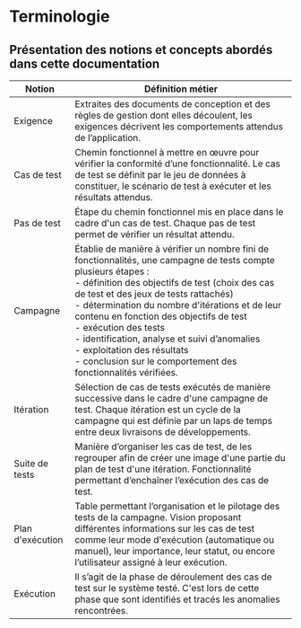 # Terminologie

## Présentation des notions et concepts abordés dans cette documentation

|Notion|Définition métier
|--|--|
|Exigence|Extraites des documents de conception et des règles de gestion dont elles découlent, les exigences décrivent les comportements attendus de l’application.
|Cas de test|Chemin fonctionnel à mettre en œuvre pour vérifier la conformité d’une fonctionnalité. Le cas de test se définit par le jeu de données à constituer, le scénario de test à exécuter et les résultats attendus.
|Pas de test|Étape du chemin fonctionnel mis en place dans le cadre d'un cas de test. Chaque pas de test permet de vérifier un résultat attendu.
|Campagne|Établie de manière à vérifier un nombre fini de fonctionnalités, une campagne de tests compte plusieurs étapes : <br/>- définition des objectifs de test (choix des cas de test et des jeux de tests rattachés)<br/>- détermination du nombre d'itérations et de leur contenu en fonction des objectifs de test <br/>- exécution des tests<br/>- identification, analyse et suivi d’anomalies <br/>- exploitation des résultats <br/>- conclusion sur le comportement des fonctionnalités vérifiées.
|Itération|Sélection de cas de tests exécutés de manière successive dans le cadre d'une campagne de test. Chaque itération est un cycle de la campagne qui est définie par un laps de temps entre deux livraisons de développements.
|Suite de tests |Manière d’organiser les cas de test, de les regrouper afin de créer une image d'une partie du plan de test d'une itération. Fonctionnalité permettant d’enchaîner l’exécution des cas de test.
|Plan d'exécution |Table permettant l’organisation et le pilotage des tests de la campagne. Vision proposant différentes informations sur les cas de test comme leur mode d'exécution (automatique ou manuel), leur importance, leur statut, ou encore l’utilisateur assigné à leur exécution.
|Exécution|Il s’agit de la phase de déroulement des cas de test sur le système testé. C'est lors de cette phase que sont identifiés et tracés les anomalies rencontrées.

<!--stackedit_data:
eyJoaXN0b3J5IjpbLTE1MTI2NTk1ODZdfQ==
-->
